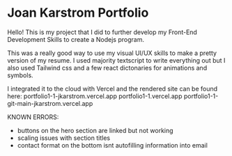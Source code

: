 <h1>Joan Karstrom Portfolio</h1>

Hello! This is my project that I did to further develop my Front-End Development Skills to create a Nodejs program.

This was a really good way to use my visual UI/UX skills to make a pretty version of my resume. I used majority textscript to write everything out but I also used Tailwind css and a few react dictonaries for animations and symbols.

I integrated it to the cloud with Vercel and the rendered site can be found here:
portfolio1-1-jkarstrom.vercel.app
portfolio1-1.vercel.app
portfolio1-1-git-main-jkarstrom.vercel.app


KNOWN ERRORS:
- buttons on the hero section are linked but not working
- scaling issues with section titles 
- contact format on the bottom isnt autofilling information into email
